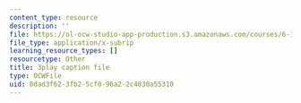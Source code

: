 ```yaml
---
content_type: resource
description: ''
file: https://ol-ocw-studio-app-production.s3.amazonaws.com/courses/6-189-multicore-programming-primer-january-iap-2007/0dad3f623fb25cf096a22c4830a55310_X3_SfVMyE3k.vtt
file_type: application/x-subrip
learning_resource_types: []
resourcetype: Other
title: 3play caption file
type: OCWFile
uid: 0dad3f62-3fb2-5cf0-96a2-2c4830a55310
---
```

